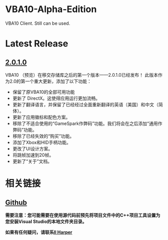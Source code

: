 # VBA10-Alpha-Edition
VBA10 Client. Still can be used. 

# Latest Release
## [2.0.1.0](https://github.com/Apps-Open-Community/VBA10-Alpha-Edition/releases)
VBA10 （预览）在移交存储库之后的第一个版本——2.0.1.0已经发布！
此版本作为2.0的第一个重大更新，添加了以下功能：

* 保留了原VBA10的全部可用功能
* 更新了 DirectX。这使得应用运行更加流畅。
* 更新了翻译语言，并保留了已经经过全面重新翻译的英语（美国）和中文（简体）。
* 更新了应用徽标和配色方案。
* 移除了不适合使用的“GameSpark作弊码”功能。我们将会在之后添加“通用作弊码”功能。
* 移除了已经失效的“购买”功能。
* 添加了Xbox和HID手柄功能。
* 更改了UI设计方案。
* 将跳帧加速到20帧。
* 更新了“关于”文档。

# 相关链接
## [Github](https://github.com/Apps-Open-Community/VBA10-Preview)

__需要注意：您可能需要在使用源代码前预先将项目文件中的C++项目工具设置为您安装Visual Studio的本地文件夹目录。__

__如果有任何疑问，请联系[Il Harper](mailto:afanyiyu@hotmail.com?subject=VBA10&body=)__


